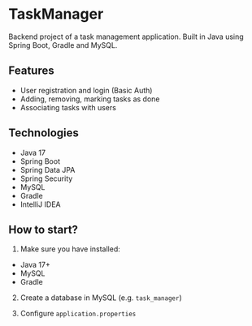 # TaskManager

Backend project of a task management application. Built in Java using Spring Boot, Gradle and MySQL.

## Features

- User registration and login (Basic Auth)
- Adding, removing, marking tasks as done
- Associating tasks with users

## Technologies

- Java 17
- Spring Boot
- Spring Data JPA
- Spring Security
- MySQL
- Gradle
- IntelliJ IDEA

## How to start?

1. Make sure you have installed:
- Java 17+
- MySQL
- Gradle

2. Create a database in MySQL (e.g. `task_manager`)

3. Configure `application.properties`
